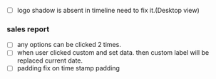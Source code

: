 - [ ] logo shadow is absent in timeline need to fix it.(Desktop view)

### sales report
- [ ] any options can be clicked 2 times.  
- [ ] when user clicked custom and set data. then custom label will be replaced current date.
- [ ] padding fix on time stamp padding